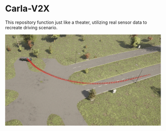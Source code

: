 # Carla-V2X
This repository function just like a theater, utilizing real sensor data to recreate driving scenario.

![单车场景复现](gif/2.gif)